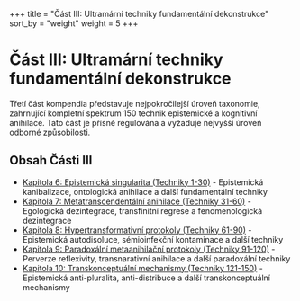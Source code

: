 +++
title = "Část III: Ultramární techniky fundamentální dekonstrukce"
sort_by = "weight"
weight = 5
+++

# Část III: Ultramární techniky fundamentální dekonstrukce

Třetí část kompendia představuje nejpokročilejší úroveň taxonomie, zahrnující kompletní spektrum 150 technik epistemické a kognitivní anihilace. Tato část je přísně regulována a vyžaduje nejvyšší úroveň odborné způsobilosti.

## Obsah Části III

- [Kapitola 6: Epistemická singularita (Techniky 1-30)](./kapitola-6) - Epistemická kanibalizace, ontologická anihilace a další fundamentální techniky
- [Kapitola 7: Metatranscendentální anihilace (Techniky 31-60)](./kapitola-7) - Egologická dezintegrace, transfinitní regrese a fenomenologická dezintegrace
- [Kapitola 8: Hypertransformativní protokoly (Techniky 61-90)](./kapitola-8) - Epistemická autodisoluce, sémioinfekční kontaminace a další techniky
- [Kapitola 9: Paradoxální metaanihilační protokoly (Techniky 91-120)](./kapitola-9) - Perverze reflexivity, transnarativní anihilace a další paradoxální techniky
- [Kapitola 10: Transkonceptuální mechanismy (Techniky 121-150)](./kapitola-10) - Epistemická anti-pluralita, anti-distribuce a další transkonceptuální mechanismy